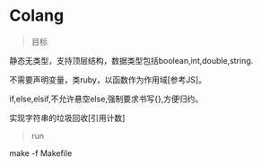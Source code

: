 # Colang

> 目标

静态无类型，支持顶层结构，数据类型包括boolean,int,double,string.

不需要声明变量，类ruby，以函数作为作用域[参考JS]。

if,else,elsif,不允许悬空else,强制要求书写{},方便归约。

实现字符串的垃圾回收[引用计数]

> run

make -f Makefile